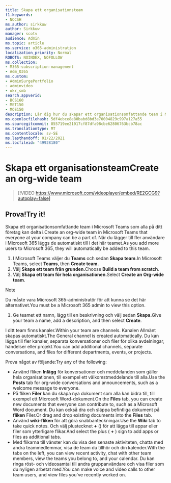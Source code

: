 ```yaml
---
title: Skapa ett organisationsteam
f1.keywords:
- NOCSH
ms.author: sirkkuw
author: Sirkkuw
manager: scotv
audience: Admin
ms.topic: article
ms.service: o365-administration
localization_priority: Normal
ROBOTS: NOINDEX, NOFOLLOW
ms.collection:
- M365-subscription-management
- Adm_O365
ms.custom:
- AdminSurgePortfolio
- adminvideo
- okr_smb
search.appverid:
- BCS160
- MET150
- MOE150
description: Lär dig hur du skapar ett organisationsomfattande team i Microsoft Teams.
ms.openlocfilehash: 5df4ebce8e80babd8bd3e70004829c997a127a55
ms.sourcegitcommit: 855719ee21017cf87dfa98cbe62806763bcb78ac
ms.translationtype: MT
ms.contentlocale: sv-SE
ms.lasthandoff: 01/22/2021
ms.locfileid: "49928180"
---
```

# <a name="create-an-org-wide-team"></a><span data-ttu-id="b6396-103">Skapa ett organisationsteam</span><span class="sxs-lookup"><span data-stu-id="b6396-103">Create an org-wide team</span></span>

> [!VIDEO https://www.microsoft.com/videoplayer/embed/RE2GCG9?autoplay=false]

## <a name="try-it"></a><span data-ttu-id="b6396-104">Prova!</span><span class="sxs-lookup"><span data-stu-id="b6396-104">Try it!</span></span>

<span data-ttu-id="b6396-105">Skapa ett organisationsomfattande team i Microsoft Teams som alla på ditt företag kan delta i.</span><span class="sxs-lookup"><span data-stu-id="b6396-105">Create an org-wide team in Microsoft Teams that everyone at your company can be a part of.</span></span> <span data-ttu-id="b6396-106">När du lägger till fler användare i Microsoft 365 läggs de automatiskt till i det här teamet.</span><span class="sxs-lookup"><span data-stu-id="b6396-106">As you add more users to Microsoft 365, they will automatically be added to this team.</span></span>

1. <span data-ttu-id="b6396-107">I Microsoft Teams väljer du  **Teams** och sedan **Skapa team.**</span><span class="sxs-lookup"><span data-stu-id="b6396-107">In Microsoft Teams, select  **Teams**, then **Create team.**</span></span>
2. <span data-ttu-id="b6396-108">Välj **Skapa ett team från grunden.**</span><span class="sxs-lookup"><span data-stu-id="b6396-108">Choose  **Build a team from scratch**.</span></span>
3. <span data-ttu-id="b6396-109">Välj **Skapa ett team för hela organisationen.**</span><span class="sxs-lookup"><span data-stu-id="b6396-109">Select  **Create an Org-wide team**.</span></span>

> [!NOTE]
> <span data-ttu-id="b6396-110">Du måste vara Microsoft 365-administratör för att kunna se det här alternativet.</span><span class="sxs-lookup"><span data-stu-id="b6396-110">You must be a Microsoft 365 admin to view this option.</span></span>

1. <span data-ttu-id="b6396-111">Ge teamet ett namn, lägg till en beskrivning och välj sedan **Skapa.**</span><span class="sxs-lookup"><span data-stu-id="b6396-111">Give your team a name, add a description, and then select  **Create**.</span></span>

<span data-ttu-id="b6396-112">I ditt team finns kanaler.</span><span class="sxs-lookup"><span data-stu-id="b6396-112">Within your team are channels.</span></span> <span data-ttu-id="b6396-113">Kanalen Allmänt skapas automatiskt.</span><span class="sxs-lookup"><span data-stu-id="b6396-113">The General channel is created automatically.</span></span> <span data-ttu-id="b6396-114">Du kan lägga till fler kanaler, separata konversationer och filer för olika avdelningar, händelser eller projekt.</span><span class="sxs-lookup"><span data-stu-id="b6396-114">You can add additional channels, separate conversations, and files for different departments, events, or projects.</span></span>

<span data-ttu-id="b6396-115">Prova något av följande:</span><span class="sxs-lookup"><span data-stu-id="b6396-115">Try any of the following:</span></span>

- <span data-ttu-id="b6396-116">Använd fliken  **Inlägg** för konversationer och meddelanden som gäller hela organisationen, till exempel ett välkomstmeddelande till alla.</span><span class="sxs-lookup"><span data-stu-id="b6396-116">Use the  **Posts** tab for org-wide conversations and announcements, such as a welcome message to everyone.</span></span>
- <span data-ttu-id="b6396-117">På fliken  **Filer** kan du skapa nya dokument som alla kan bidra till, till exempel ett Microsoft Word-dokument.</span><span class="sxs-lookup"><span data-stu-id="b6396-117">On the  **Files** tab, you can create new documents that everyone can contribute to, such as a Microsoft Word document.</span></span> <span data-ttu-id="b6396-118">Du kan också dra och släppa befintliga dokument på  **fliken** Filer.</span><span class="sxs-lookup"><span data-stu-id="b6396-118">Or drag and drop existing documents into the  **Files** tab.</span></span>
- <span data-ttu-id="b6396-119">Använd  **wiki-fliken** för att göra snabbanteckningar.</span><span class="sxs-lookup"><span data-stu-id="b6396-119">Use the  **Wiki** tab to take quick notes.</span></span> <span data-ttu-id="b6396-120">Och välj plustecknet **+** () för att lägga till appar eller filer som ytterligare flikar.</span><span class="sxs-lookup"><span data-stu-id="b6396-120">And select the plus ( **+** ) sign to add apps or files as additional tabs.</span></span>
- <span data-ttu-id="b6396-121">Med flikarna till vänster kan du visa den senaste aktiviteten, chatta med andra teammedlemmar, visa de team du tillhör och din kalender.</span><span class="sxs-lookup"><span data-stu-id="b6396-121">With the tabs on the left, you can view recent activity, chat with other team members, view the teams you belong to, and your calendar.</span></span> <span data-ttu-id="b6396-122">Du kan ringa röst- och videosamtal till andra gruppanvändare och visa filer som du nyligen arbetat med.</span><span class="sxs-lookup"><span data-stu-id="b6396-122">You can make voice and video calls to other team users, and view files you've recently worked on.</span></span>